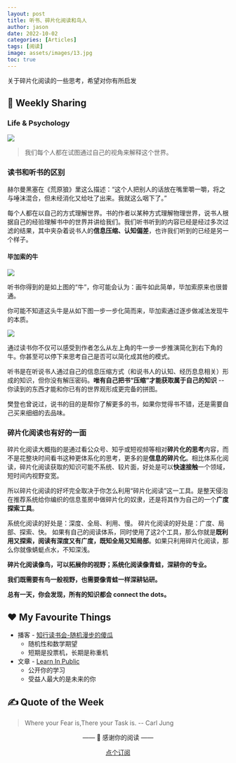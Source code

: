 ```yaml
---
layout: post
title: 听书、碎片化阅读和鸟人
author: jason
date: 2022-10-02
categories: [Articles]
tags: [阅读]
image: assets/images/13.jpg
toc: true
---
```

关于碎片化阅读的一些思考，希望对你有所启发

## 🎯 Weekly Sharing
### Life & Psychology
![](https://imgs.zhubai.love/cd6bfbb52a7e4cb3b9f5d84cd856f50a.png)
> 我们每个人都在试图通过自己的视角来解释这个世界。

### 读书和听书的区别
赫尔曼黑塞在《荒原狼》里这么描述：“这个人把别人的话放在嘴里嚼一嚼，将之与唾沫混合，但未经消化又给吐了出来。我就这么咽下了。”

每个人都在以自己的方式理解世界。书的作者以某种方式理解物理世界，说书人根据自己的经验理解书中的世界并讲给我们。我们听书听到的内容已经是经过多次过滤的结果，其中夹杂着说书人的**信息压缩、认知偏差**，也许我们听到的已经是另一个样子。

#### 毕加索的牛
![](https://imgs.zhubai.love/e7939a2223be4bc8b22c5b6ac94a2b2d.png)

听书你得到的是如上图的“牛”，你可能会认为：画牛如此简单，毕加索原来也很普通。

你可能不知道这头牛是从如下图一步一步化简而来，毕加索通过逐步做减法发现牛的本质。

![](https://imgs.zhubai.love/2ecc9bb12cd94c68b8b9e9b2a6c7f803.png)

通过读书你不仅可以感受到作者怎么从左上角的牛一步一步推演简化到右下角的牛。你甚至可以停下来思考自己是否可以简化成其他的模式。

听书是在听说书人通过自己的信息压缩方式（和说书人的认知、经历息息相关）形成的知识，但你没有解压密码。**唯有自己把书“压缩”才能获取属于自己的知识** -- 你读到的东西才能和你已有的世界观形成更完备的拼图。

樊登也曾说过，说书的目的是帮你了解更多的书，如果你觉得书不错，还是需要自己买来细细的去品味。

### 碎片化阅读也有好的一面
碎片化阅读大概指的是通过看公众号、知乎或短视频等相对**碎片化的思考**内容，而不是花整块时间看书这种更体系化的思考，更多的是**信息的碎片化**。相比体系化阅读，碎片化阅读获取的知识可能不系统、较片面，好处是可以**快速接触**一个领域，短时间内视野变宽。

所以碎片化阅读的好坏完全取决于你怎么利用“碎片化阅读”这一工具。是整天侵泡在推荐系统给你编织的信息茧房中做碎片化的奴隶，还是将其作为自己的一个**广度探索工具**。

系统化阅读的好处是：深度、全局、利用、慢。
碎片化阅读的好处是：广度、局部、探索、快。
如果有自己的阅读体系，同时使用了这2个工具，那么你就是**既利用又探索，阅读有深度又有广度，既知全局又知局部**。如果只利用碎片化阅读，那么你就像蜻蜓点水，不知深浅。


**碎片化阅读像鸟，可以拓展你的视野；系统化阅读像青蛙，深耕你的专业。**

**我们既需要有鸟一般视野，也需要像青蛙一样深耕钻研。**

**总有一天，你会发现，所有的知识都会 connect the dots。**

## ♥️ My Favourite Things
- 播客 - [知行读书会-随机漫步的傻瓜](https://www.xiaoyuzhoufm.com/episode/60f8185dfc5d26f06578cedc)
    - 随机性和数学期望
    - 短期是投票机，长期是称重机
- 文章 - [Learn In Public](https://www.swyx.io/learn-in-public/)
    - 公开你的学习
    - 受益人最大的是未来的你

## ✍️ Quote of the Week
> Where your Fear is,There your Task is. -- Carl Jung

<center>
<p>—— 💌 感谢你的阅读 ——</p>

<a target="_blank" href="https://explorer.zhubai.love/" class="btn btn-danger">点个订阅</a>
</center>